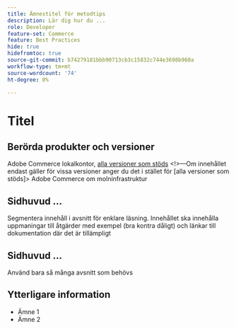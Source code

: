 ```yaml
---
title: Ämnestitel för metodtips
description: Lär dig hur du ...
role: Developer
feature-set: Commerce
feature: Best Practices
hide: true
hidefromtoc: true
source-git-commit: b74279181bbb90713cb3c15832c744e3698b960a
workflow-type: tm+mt
source-wordcount: '74'
ht-degree: 0%

---
```



<!--

Remove hide settings for best practices topics. These values are to hide this template from the TOC and search indexing.

Metadata values configured in ExL:
Available roles: https://git.corp.adobe.com/AdobeDocs/exl-config/blob/master/metadata-values/role.yml

Available features: https://git.corp.adobe.com/AdobeDocs/exl-config/blob/master/metadata-values/feature.yml 

Hide values are set to yes for the template so it is not included in ExL. You can remove those tags for best practices topics you add. -->

# Titel

<!--Add one or two sentences to summarize the overall contents of this best practice topic-->

## Berörda produkter och versioner

<!-- When we have the ability to tag content by versions, we might be able to remove this explicit header in favor of using tags for versions and editions.-->

<!--Add details for the product and versions where the best practice info is relevant. Below are examples, adjust as needed. If info applies specifically to B2B or B2C, include that information -->

Adobe Commerce lokalkontor, [alla versioner som stöds](../../release/versions.md) &lt;!>—Om innehållet endast gäller för vissa versioner anger du det i stället för [alla versioner som stöds]> Adobe Commerce om molninfrastruktur
<!-- Business type: B2C and B2B -- specify only if needed?)-->

## Sidhuvud ...

Segmentera innehåll i avsnitt för enklare läsning. Innehållet ska innehålla uppmaningar till åtgärder med exempel (bra kontra dåligt) och länkar till dokumentation där det är tillämpligt

## Sidhuvud ...

Använd bara så många avsnitt som behövs

## Ytterligare information

<!-- If applicable, add links to additional, more detailed documentation that provides more context about this best practices content.-->

- Ämne 1
- Ämne 2
